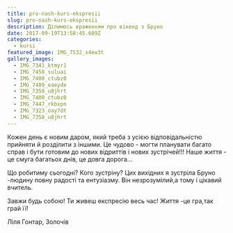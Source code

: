 ```yaml
---
title: pro-nash-kurs-ekspresii
slug: pro-nash-kurs-ekspresii
description: Ділимось враженням про вікенд з Бруно
date: 2017-09-19T13:58:45.609Z
categories:
  - kursi
featured_image: IMG_7532_x4ew3t
gallery_images:
  - IMG_7341_ktmyr1
  - IMG_7458_suluai
  - IMG_7400_ctubz0
  - IMG_7489_eaeyde
  - IMG_7358_u8jhrt
  - IMG_7400_ctubz0
  - IMG_7447_rkbxpn
  - IMG_7323_oay7dt
  - IMG_7358_u8jhrt
---
```

Кожен день є новим даром, який треба з усією відповідальністю прийняти й розділити з іншими. Це чудово - могти планувати багато справ і бути готовим до нових відриттів і нових зустрічей!!! Наше життя - це смуга багатьох днів, це довга дорога...

Що робитиму сьогодні? Кого зустріну? Цих вихідних я зустріла Бруно -людину повну радості та ентузіазму. Він незрозумілий,а тому і цікавий вчитель.

Завжи будь собою! Ти живеш експресію весь час! Життя -це гра,так грай її!

Ліля Гонтар, Золочів
